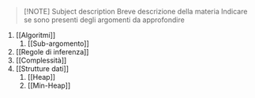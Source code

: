 
> [!NOTE] Subject description 
> Breve descrizione della materia
> Indicare se sono presenti degli argomenti da approfondire

 
1. [[Algoritmi]]
	1. [[Sub-argomento]]
2. [[Regole di inferenza]]
3. [[Complessità]]
4. [[Strutture dati]]
	1. [[Heap]]
	2. [[Min-Heap]] 